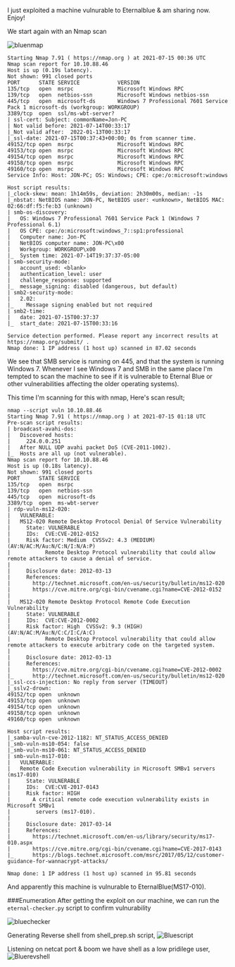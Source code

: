 I just exploited a machine vulnurable to Eternalblue & am sharing now. Enjoy!

We start again with an Nmap scan 


![bluenmap](https://user-images.githubusercontent.com/64267672/125712269-7fb1a602-73dd-4f6f-8f98-49c800abe00d.png)

```nmap -A 10.10.88.46
Starting Nmap 7.91 ( https://nmap.org ) at 2021-07-15 00:36 UTC
Nmap scan report for 10.10.88.46
Host is up (0.19s latency).
Not shown: 991 closed ports
PORT      STATE SERVICE            VERSION
135/tcp   open  msrpc              Microsoft Windows RPC
139/tcp   open  netbios-ssn        Microsoft Windows netbios-ssn
445/tcp   open  microsoft-ds       Windows 7 Professional 7601 Service Pack 1 microsoft-ds (workgroup: WORKGROUP)
3389/tcp  open  ssl/ms-wbt-server?
| ssl-cert: Subject: commonName=Jon-PC
| Not valid before: 2021-07-14T00:33:17
|_Not valid after:  2022-01-13T00:33:17
|_ssl-date: 2021-07-15T00:37:43+00:00; 0s from scanner time.
49152/tcp open  msrpc              Microsoft Windows RPC
49153/tcp open  msrpc              Microsoft Windows RPC
49154/tcp open  msrpc              Microsoft Windows RPC
49158/tcp open  msrpc              Microsoft Windows RPC
49160/tcp open  msrpc              Microsoft Windows RPC
Service Info: Host: JON-PC; OS: Windows; CPE: cpe:/o:microsoft:windows

Host script results:
|_clock-skew: mean: 1h14m59s, deviation: 2h30m00s, median: -1s
|_nbstat: NetBIOS name: JON-PC, NetBIOS user: <unknown>, NetBIOS MAC: 02:66:df:f5:fe:b3 (unknown)
| smb-os-discovery: 
|   OS: Windows 7 Professional 7601 Service Pack 1 (Windows 7 Professional 6.1)
|   OS CPE: cpe:/o:microsoft:windows_7::sp1:professional
|   Computer name: Jon-PC
|   NetBIOS computer name: JON-PC\x00
|   Workgroup: WORKGROUP\x00
|_  System time: 2021-07-14T19:37:37-05:00
| smb-security-mode: 
|   account_used: <blank>
|   authentication_level: user
|   challenge_response: supported
|_  message_signing: disabled (dangerous, but default)
| smb2-security-mode: 
|   2.02: 
|_    Message signing enabled but not required
| smb2-time: 
|   date: 2021-07-15T00:37:37
|_  start_date: 2021-07-15T00:33:16

Service detection performed. Please report any incorrect results at https://nmap.org/submit/ .
Nmap done: 1 IP address (1 host up) scanned in 87.02 seconds
```

We see that SMB service is running on 445, and that the system is running Windows 7.  Whenever I see Windows 7 and SMB in the same place I'm tempted to scan the machine to see if it is vulnerable to Eternal Blue or other vulnerabilities affecting the older operating systems).

This time I'm scanning for this with nmap,
Here's scan result;

```
nmap --script vuln 10.10.88.46
Starting Nmap 7.91 ( https://nmap.org ) at 2021-07-15 01:18 UTC
Pre-scan script results:
| broadcast-avahi-dos: 
|   Discovered hosts:
|     224.0.0.251
|   After NULL UDP avahi packet DoS (CVE-2011-1002).
|_  Hosts are all up (not vulnerable).
Nmap scan report for 10.10.88.46
Host is up (0.18s latency).
Not shown: 991 closed ports
PORT      STATE SERVICE
135/tcp   open  msrpc
139/tcp   open  netbios-ssn
445/tcp   open  microsoft-ds
3389/tcp  open  ms-wbt-server
| rdp-vuln-ms12-020: 
|   VULNERABLE:
|   MS12-020 Remote Desktop Protocol Denial Of Service Vulnerability
|     State: VULNERABLE
|     IDs:  CVE:CVE-2012-0152
|     Risk factor: Medium  CVSSv2: 4.3 (MEDIUM) (AV:N/AC:M/Au:N/C:N/I:N/A:P)
|           Remote Desktop Protocol vulnerability that could allow remote attackers to cause a denial of service.
|           
|     Disclosure date: 2012-03-13
|     References:
|       http://technet.microsoft.com/en-us/security/bulletin/ms12-020
|       https://cve.mitre.org/cgi-bin/cvename.cgi?name=CVE-2012-0152
|   
|   MS12-020 Remote Desktop Protocol Remote Code Execution Vulnerability
|     State: VULNERABLE
|     IDs:  CVE:CVE-2012-0002
|     Risk factor: High  CVSSv2: 9.3 (HIGH) (AV:N/AC:M/Au:N/C:C/I:C/A:C)
|           Remote Desktop Protocol vulnerability that could allow remote attackers to execute arbitrary code on the targeted system.
|           
|     Disclosure date: 2012-03-13
|     References:
|       https://cve.mitre.org/cgi-bin/cvename.cgi?name=CVE-2012-0002
|_      http://technet.microsoft.com/en-us/security/bulletin/ms12-020
|_ssl-ccs-injection: No reply from server (TIMEOUT)
|_sslv2-drown: 
49152/tcp open  unknown
49153/tcp open  unknown
49154/tcp open  unknown
49158/tcp open  unknown
49160/tcp open  unknown

Host script results:
|_samba-vuln-cve-2012-1182: NT_STATUS_ACCESS_DENIED
|_smb-vuln-ms10-054: false
|_smb-vuln-ms10-061: NT_STATUS_ACCESS_DENIED
| smb-vuln-ms17-010: 
|   VULNERABLE:
|   Remote Code Execution vulnerability in Microsoft SMBv1 servers (ms17-010)
|     State: VULNERABLE
|     IDs:  CVE:CVE-2017-0143
|     Risk factor: HIGH
|       A critical remote code execution vulnerability exists in Microsoft SMBv1
|        servers (ms17-010).
|           
|     Disclosure date: 2017-03-14
|     References:
|       https://technet.microsoft.com/en-us/library/security/ms17-010.aspx
|       https://cve.mitre.org/cgi-bin/cvename.cgi?name=CVE-2017-0143
|_      https://blogs.technet.microsoft.com/msrc/2017/05/12/customer-guidance-for-wannacrypt-attacks/

Nmap done: 1 IP address (1 host up) scanned in 95.81 seconds
```
And apparently this machine is vulnurable to EternalBlue(MS17-010).

###Enumeration
After getting the exploit on our machine, we can run the ```eternal-checker.py``` script to confirm vulnurability 

![bluechecker](https://user-images.githubusercontent.com/64267672/125713974-8249bda5-cc76-4bfe-ab5b-24371f39f65f.png)

Generating Reverse shell from shell_prep.sh script,
![Bluescript](https://user-images.githubusercontent.com/64267672/125715717-f7419220-2721-4eff-bbf0-c3d69023365d.png)


Listening on netcat port & boom we have shell as a low pridilege user,
![Bluerevshell](https://user-images.githubusercontent.com/64267672/125716045-2bf5e755-cd4c-42bf-ad76-078e69ceb348.png)

